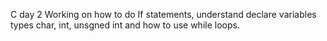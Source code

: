 C day 2
Working on how to do If statements, understand declare variables types char, int, unsgned int and how to use while loops.
